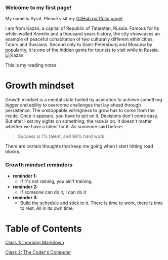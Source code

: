 ### Welcome to my first page!
My name is Ayrat. Please visit my [GitHub portfolio page!](https://github.com/ag961).


I am from Kazan, a capital of Republic of Tatarstan, Russia. Famous for its white-walled Kremlin and a thousand years history, the city showcases an example of peaceful cohabitation of two culturally different ethinicities, Tatars and Russians. Second only to Saint-Petersburg and Moscow by popularity, it is one of the hidden gems for tourists to visit while in Russia. ![Kazan](https://user-images.githubusercontent.com/81946031/114297021-2cdc3180-9a63-11eb-99e6-25aa3be144bb.png) 

This is my reading notes.  
# Growth mindset
Growth mindset is a mental state fueled by aspiration to achieve something *bigger* and ability to overcome challenges that lay ahead through persistence. The unstoppable willingness to grow has to come from the inside. Once it appears, you have to act on it. Decisions don't come easy. But after I set my sights on something, the race is on. It doesn't matter whether we have a talent for it. 
As someone said before: 
> Success is 1% talent, and 99% hard work.

There are certain thoughts that keep me going when I start hitting road blocks.
### Growth mindset reminders
- **reminder 1:** 
  - If it's not raining, you ain't training. 
- **reminder 2:**
  - If someone can do it, I can do it
- **reminder 3:**
  - Build the schedule and stick to it. There is time to work, there is time to rest. All in its own time.

# Table of Contents

[Class 1: Learning Markdown](read01.md)

[Class 2: The Coder's Computer](read02.md)

